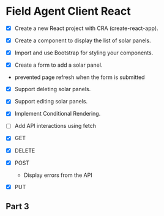 

# Field Agent Client React

* [x] Create a new React project with CRA (create-react-app).

* [x] Create a component to display the list of solar panels.

* [x] Import and use Bootstrap for styling your components.

* [x] Create a form to add a solar panel.
- prevented page refresh when the form is submitted

* [x] Support deleting solar panels.

* [x] Support editing solar panels.

* [x] Implement Conditional Rendering.

* [ ] Add API interactions using fetch

* [x] GET 

* [x] DELETE


* [x] POST
    * Display errors from the API
* [x] PUT 


## Part 3











